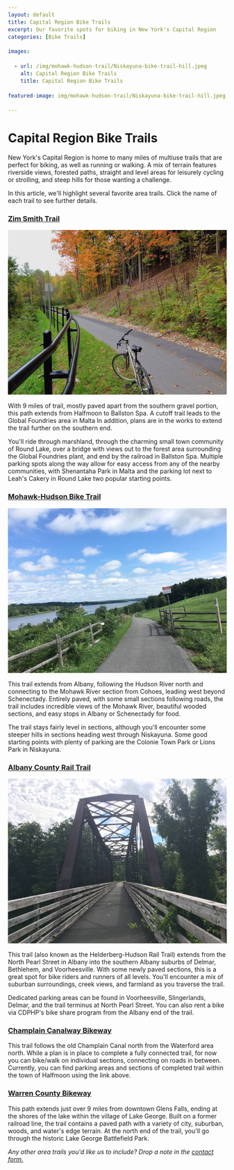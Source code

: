 ```yaml
---
layout: default
title: Capital Region Bike Trails 
excerpt: Our favorite spots for biking in New York's Capital Region
categories: [Bike Trails]

images:

  - url: /img/mohawk-hudson-trail/Niskayuna-bike-trail-hill.jpeg
    alt: Capital Region Bike Trails 
    title: Capital Region Bike Trails 
    
featured-image: img/mohawk-hudson-trail/Niskayuna-bike-trail-hill.jpeg

---
```

 
<h1>Capital Region Bike Trails</h1>

<p>New York's Capital Region is home to many miles of multiuse trails that are perfect for biking, as well as running or walking. A mix of terrain features riverside views, forested paths, straight and level areas for leisurely cycling or strolling, and steep hills for those wanting a challenge. </p>

<p>In this article, we'll highlight several favorite area trails. Click the name of each trail to see further details.</p>

<h3><a href="http://newyorktrailheads.com/2016/04/09/Zim-Smith-Trail.html">Zim Smith Trail</a></h3>

<img class="pure-img-responsive img-small" src="/img/zim-smith-trail/zim-smith-trail-fall.jpg" alt="Zim Smith Trail">

<p>With 9 miles of trail, mostly paved apart from the southern gravel portion, this path extends from Halfmoon to Ballston Spa. A cutoff trail leads to the Global Foundries area in Malta In addition, plans are in the works to extend the trail further on the southern end.</p> 

<p>You'll ride through marshland, through the charming small town community of Round Lake, over a bridge with views out to the forest area surrounding the Global Foundries plant, and end by the railroad in Ballston Spa. Multiple parking spots along the way allow for easy access from any of the nearby communities, with Shenantaha Park in Malta and the parking lot next to Leah's Cakery in Round Lake two popular starting points.</p>

<h3><a href="http://newyorktrailheads.com/2016/06/04/Mohawk-Hudson-Bike-Hike-Trail.html">Mohawk-Hudson Bike Trail</a></h3>

<img class="pure-img-responsive img-small" src="/img/mohawk-hudson-trail/Niskayuna-bike-trail-hill.jpeg" alt="Mohawk-Hudson Bike Trail">

<p>This trail extends from Albany, following the Hudson River north and connecting to the Mohawk River section from Cohoes, leading west beyond Schenectady. Entirely paved, with some small sections following roads, the trail includes incredible views of the Mohawk River, beautiful wooded sections, and easy stops in Albany or Schenectady for food.</p> 

<p>The trail stays fairly level in sections, although you'll encounter some steeper hills in sections heading west through Niskayuna. Some good starting points with plenty of parking are the Colonie Town Park or Lions Park in Niskayuna.</p>

<h3><a href="http://newyorktrailheads.com/2018/07/22/Albany-County-Rail-Trail.html">Albany County Rail Trail</a></h3>

<img class="pure-img-responsive img-small" src="/img/albany-county-rail-trail/bridge.jpg" alt="Albany County Rail Trail">

<p>This trail (also known as the Helderberg-Hudson Rail Trail) extends from the North Pearl Street in Albany into the southern Albany suburbs of Delmar, Bethlehem, and Voorheesville. With some newly paved sections, this is a great spot for bike riders and runners of all levels. You'll encounter a mix of suburban surroundings, creek views, and farmland as you traverse the trail.</p>

<p>Dedicated parking areas can be found in Voorheesville, Slingerlands, Delmar, and the trail terminus at North Pearl Street. You can also rent a bike via CDPHP's bike share program from the Albany end of the trail.</p>

<h3><a href="https://www.townofhalfmoon-ny.gov/parks-department/pages/champlain-canal-trail">Champlain Canalway Bikeway</a></h3>

<p>This trail follows the old Champlain Canal north from the Waterford area north. While a plan is in place to complete a fully connected trail, for now you can bike/walk on individual sections, connecting on roads in between. Currently, you can find parking areas and sections of completed trail within the town of Halfmoon using the link above.</p>

<h3><a href="http://www.warrencountydpw.com/parks_rec07/Bikeway.htm">Warren County Bikeway</a></h3>

<p>This path extends just over 9 miles from downtown Glens Falls, ending at the shores of the lake within the village of Lake George. Built on a former railroad line, the trail contains a paved path with a variety of city, suburban, woods, and water's edge terrain. At the north end of the trail, you'll go through the historic Lake George Battlefield Park.</p>

<p><i>Any other area trails you'd like us to include? Drop a note in the <a href="http://newyorktrailheads.com/contact.html">contact form.</a></i></p>




